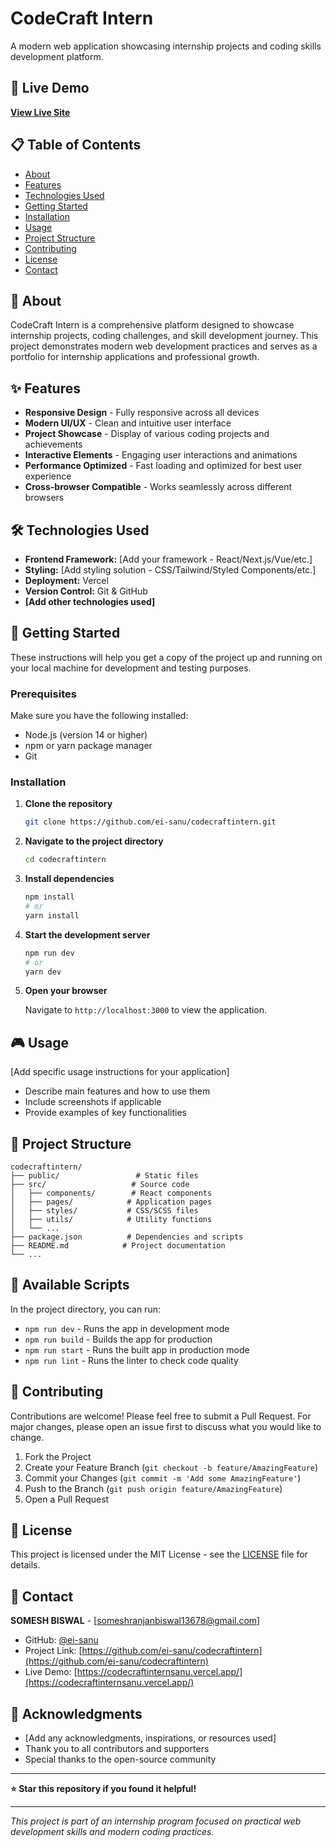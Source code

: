 # CodeCraft Intern

A modern web application showcasing internship projects and coding skills development platform.

## 🚀 Live Demo

**[View Live Site](https://codecraftinternsanu.vercel.app/)**

## 📋 Table of Contents

- [About](#about)
- [Features](#features)
- [Technologies Used](#technologies-used)
- [Getting Started](#getting-started)
- [Installation](#installation)
- [Usage](#usage)
- [Project Structure](#project-structure)
- [Contributing](#contributing)
- [License](#license)
- [Contact](#contact)

## 🎯 About

CodeCraft Intern is a comprehensive platform designed to showcase internship projects, coding challenges, and skill development journey. This project demonstrates modern web development practices and serves as a portfolio for internship applications and professional growth.

## ✨ Features

- **Responsive Design** - Fully responsive across all devices
- **Modern UI/UX** - Clean and intuitive user interface
- **Project Showcase** - Display of various coding projects and achievements
- **Interactive Elements** - Engaging user interactions and animations
- **Performance Optimized** - Fast loading and optimized for best user experience
- **Cross-browser Compatible** - Works seamlessly across different browsers

## 🛠️ Technologies Used

- **Frontend Framework:** [Add your framework - React/Next.js/Vue/etc.]
- **Styling:** [Add styling solution - CSS/Tailwind/Styled Components/etc.]
- **Deployment:** Vercel
- **Version Control:** Git & GitHub
- **[Add other technologies used]**

## 🚦 Getting Started

These instructions will help you get a copy of the project up and running on your local machine for development and testing purposes.

### Prerequisites

Make sure you have the following installed:
- Node.js (version 14 or higher)
- npm or yarn package manager
- Git

### Installation

1. **Clone the repository**
   ```bash
   git clone https://github.com/ei-sanu/codecraftintern.git
   ```

2. **Navigate to the project directory**
   ```bash
   cd codecraftintern
   ```

3. **Install dependencies**
   ```bash
   npm install
   # or
   yarn install
   ```

4. **Start the development server**
   ```bash
   npm run dev
   # or
   yarn dev
   ```

5. **Open your browser**
   
   Navigate to `http://localhost:3000` to view the application.

## 🎮 Usage

[Add specific usage instructions for your application]

- Describe main features and how to use them
- Include screenshots if applicable
- Provide examples of key functionalities

## 📁 Project Structure

```
codecraftintern/
├── public/                 # Static files
├── src/                   # Source code
│   ├── components/        # React components
│   ├── pages/            # Application pages
│   ├── styles/           # CSS/SCSS files
│   ├── utils/            # Utility functions
│   └── ...
├── package.json          # Dependencies and scripts
├── README.md            # Project documentation
└── ...
```

## 🔧 Available Scripts

In the project directory, you can run:

- `npm run dev` - Runs the app in development mode
- `npm run build` - Builds the app for production
- `npm run start` - Runs the built app in production mode
- `npm run lint` - Runs the linter to check code quality

## 🤝 Contributing

Contributions are welcome! Please feel free to submit a Pull Request. For major changes, please open an issue first to discuss what you would like to change.

1. Fork the Project
2. Create your Feature Branch (`git checkout -b feature/AmazingFeature`)
3. Commit your Changes (`git commit -m 'Add some AmazingFeature'`)
4. Push to the Branch (`git push origin feature/AmazingFeature`)
5. Open a Pull Request

## 📝 License

This project is licensed under the MIT License - see the [LICENSE](LICENSE) file for details.

## 📧 Contact

**SOMESH BISWAL** - [someshranjanbiswal13678@gmail.com]

- GitHub: [@ei-sanu](https://github.com/ei-sanu)
- Project Link: [https://github.com/ei-sanu/codecraftintern](https://github.com/ei-sanu/codecraftintern)
- Live Demo: [https://codecraftinternsanu.vercel.app/](https://codecraftinternsanu.vercel.app/)

## 🙏 Acknowledgments

- [Add any acknowledgments, inspirations, or resources used]
- Thank you to all contributors and supporters
- Special thanks to the open-source community

---

**⭐ Star this repository if you found it helpful!**

---

*This project is part of an internship program focused on practical web development skills and modern coding practices.*
